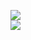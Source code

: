 [![](https://img.shields.io/badge/Made%20With-Github%20Spray-lightgrey.svg?style=for-the-badge&logo=github)](https://github.com/Annihil/github-spray#6216)  
[![](https://i.imgur.com/2DrTn0Z.gif)](https://github.com/Annihil/github-spray)